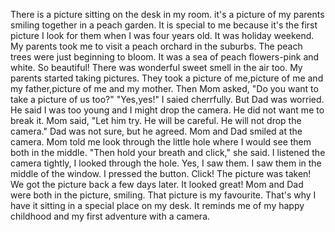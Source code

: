 There is a picture sitting on the desk in my room. it's a picture of my parents smiling together in a peach garden. It is special to me because it's the first picture I look for them when I was four years old.
It was holiday weekend. My parents took me to visit a peach orchard in the suburbs. The peach trees were just beginning to bloom. It was a sea of peach flowers-pink and white. So beautiful! There was wonderful sweet smell in the air too. My parents started taking pictures. They took a picture of me,picture of me and my father,picture of me and my mother.
Then Mom asked, "Do you want to take a picture of us too?"
"Yes,yes!" I saied cherrfully. But Dad was worried. He said I was too young and I might drop the camera. He did not want me to break it.
Mom said, "Let him try. He will be careful. He will not drop the camera."  Dad was not sure, but he agreed.
Mom and Dad smiled at the camera. Mom told me look through the little hole where I would see them both in the middle.
"Then hold your breath and click," she said. I listened the camera tightly, I looked through the hole. Yes, I saw them. I saw them in the middle of the window. I pressed the button. Click! The picture was taken!
We got the picture back a few days later. It looked great! Mom and Dad were both in the picture, smiling.
That picture is my favourite. That's why I have it sitting in a special place on my desk. It reminds me of my happy childhood and my first adventure with a camera.
